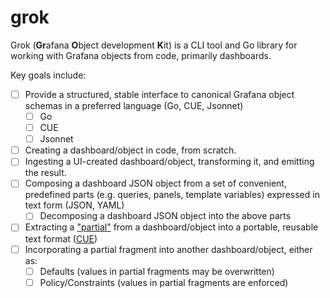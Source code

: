 # grok
Grok (**Gr**afana **O**bject development **K**it) is a CLI tool and Go library for working with Grafana objects from code, primarily dashboards.

Key goals include:

* [ ] Provide a structured, stable interface to canonical Grafana object schemas in a preferred language (Go, CUE, Jsonnet)
  * [ ] Go
  * [ ] CUE
  * [ ] Jsonnet
* [ ] Creating a dashboard/object in code, from scratch.
* [ ] Ingesting a UI-created dashboard/object, transforming it, and emitting the result.
* [ ] Composing a dashboard JSON object from a set of convenient, predefined parts (e.g. queries, panels, template variables) expressed in text form (JSON, YAML)
  * [ ] Decomposing a dashboard JSON object into the above parts
* [ ] Extracting a ["partial"](#Partials) from a dashboard/object into a portable, reusable text format ([CUE](https://cuelang.org))
* [ ] Incorporating a partial fragment into another dashboard/object, either as:
  * [ ] Defaults (values in partial fragments may be overwritten)
  * [ ] Policy/Constraints (values in partial fragments are enforced)
